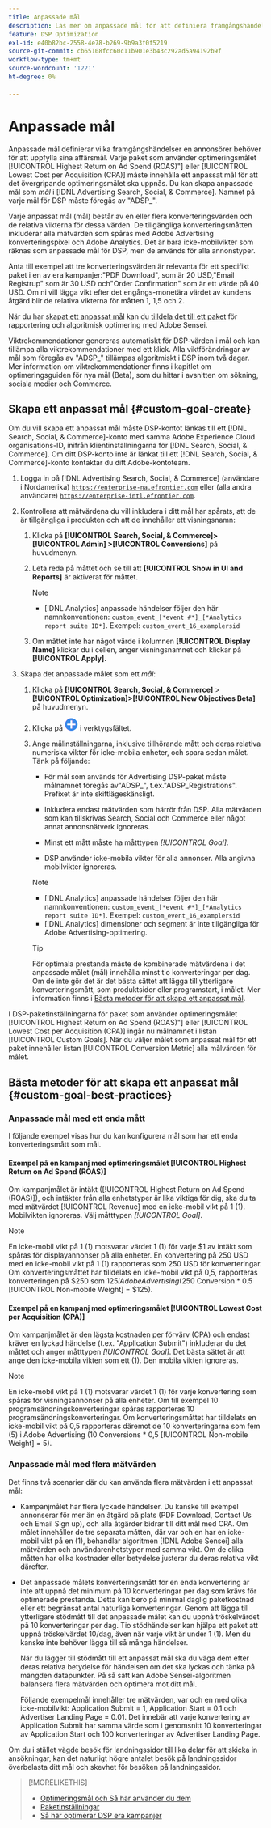 ```yaml
---
title: Anpassade mål
description: Läs mer om anpassade mål för att definiera framgångshändelser i paket som är optimerade för det lägsta CPA eller högsta ROAS.
feature: DSP Optimization
exl-id: e40b82bc-2558-4e78-b269-9b9a3f0f5219
source-git-commit: cb65108fcc60c11b901e3b43c292ad5a94192b9f
workflow-type: tm+mt
source-wordcount: '1221'
ht-degree: 0%

---
```


# Anpassade mål

Anpassade mål definierar vilka framgångshändelser en annonsörer behöver för att uppfylla sina affärsmål. Varje paket som använder optimeringsmålet [!UICONTROL Highest Return on Ad Spend (ROAS)"] eller [!UICONTROL Lowest Cost per Acquisition (CPA)] måste innehålla ett anpassat mål för att det övergripande optimeringsmålet ska uppnås. Du kan skapa anpassade mål som *mål* i [!DNL Advertising Search, Social, & Commerce]. Namnet på varje mål för DSP måste föregås av &quot;ADSP_&quot;.

<!-- update image or omit it

![custom goals](/help/dsp/assets/objective-goals.png)
 -->

Varje anpassat mål (mål) består av en eller flera konverteringsvärden och de relativa vikterna för dessa värden. De tillgängliga konverteringsmåtten inkluderar alla mätvärden som spåras med Adobe Advertising konverteringspixel och Adobe Analytics. Det är bara icke-mobilvikter som räknas som anpassade mål för DSP, men de används för alla annonstyper.

Anta till exempel att tre konverteringsvärden är relevanta för ett specifikt paket i en av era kampanjer:&quot;PDF Download&quot;, som är 20 USD,&quot;Email Registrup&quot; som är 30 USD och&quot;Order Confirmation&quot; som är ett värde på 40 USD. Om ni vill lägga vikt efter det engångs-monetära värdet av kundens åtgärd blir de relativa vikterna för måtten 1, 1,5 och 2.

När du har [skapat ett anpassat mål](#custom-goal-create) kan du [tilldela det till ett paket](/help/dsp/campaign-management/packages/package-settings.md) för rapportering och algoritmisk optimering med Adobe Sensei.

Viktrekommendationer genereras automatiskt för DSP-värden i mål och kan tillämpa alla viktrekommendationer med ett klick. Alla viktförändringar av mål som föregås av &quot;ADSP_&quot; tillämpas algoritmiskt i DSP inom två dagar. Mer information om viktrekommendationer finns i kapitlet om optimeringsguiden för nya mål (Beta), som du hittar i avsnitten om sökning, sociala medier och Commerce.

## Skapa ett anpassat mål {#custom-goal-create}

Om du vill skapa ett anpassat mål måste DSP-kontot länkas till ett [!DNL Search, Social, & Commerce]-konto med samma Adobe Experience Cloud organisations-ID, inifrån klientinställningarna för [!DNL Search, Social, & Commerce]. Om ditt DSP-konto inte är länkat till ett [!DNL Search, Social, & Commerce]-konto kontaktar du ditt Adobe-kontoteam.

1. Logga in på [!DNL Advertising Search, Social, & Commerce] (användare i Nordamerika) [`https://enterprise-na.efrontier.com`](https://enterprise-na.efrontier.com) eller (alla andra användare) [`https://enterprise-intl.efrontier.com`](https://enterprise-intl.efrontier.com).

1. Kontrollera att mätvärdena du vill inkludera i ditt mål har spårats, att de är tillgängliga i produkten och att de innehåller ett visningsnamn:

   1. Klicka på **[!UICONTROL Search, Social, & Commerce]> [!UICONTROL Admin] >[!UICONTROL Conversions]** på huvudmenyn.

   1. Leta reda på måttet och se till att **[!UICONTROL Show in UI and Reports]** är aktiverat för måttet.

      >[!NOTE]
      >
      >* [!DNL Analytics] anpassade händelser följer den här namnkonventionen: `custom_event_[*event #*]_[*Analytics report suite ID*]`. Exempel: `custom_event_16_examplersid`

   1. Om måttet inte har något värde i kolumnen **[!UICONTROL Display Name]** klickar du i cellen, anger visningsnamnet och klickar på **[!UICONTROL Apply].**

1. Skapa det anpassade målet som ett *mål*:

   1. Klicka på **[!UICONTROL Search, Social, & Commerce]** > **[!UICONTROL Optimization]>[!UICONTROL New Objectives Beta]** på huvudmenyn.

   1. Klicka på ![Skapa](/help/dsp/assets/create-search-ui.png "Skapa") i verktygsfältet.

   1. Ange målinställningarna, inklusive tillhörande mått och deras relativa numeriska vikter för icke-mobila enheter, och spara sedan målet. Tänk på följande:

      * För mål som används för Advertising DSP-paket måste målnamnet föregås av&quot;ADSP_&quot;, t.ex.&quot;ADSP_Registrations&quot;. Prefixet är inte skiftlägeskänsligt.

      * Inkludera endast mätvärden som härrör från DSP. Alla mätvärden som kan tillskrivas Search, Social och Commerce eller något annat annonsnätverk ignoreras.

      * Minst ett mått måste ha måtttypen *[!UICONTROL Goal]*.

      * DSP använder icke-mobila vikter för alla annonser. Alla angivna mobilvikter ignoreras.

      >[!NOTE]
      >
      >* [!DNL Analytics] anpassade händelser följer den här namnkonventionen: `custom_event_[*event #*]_[*Analytics report suite ID*]`. Exempel: `custom_event_16_examplersid`
      >* [!DNL Analytics] dimensioner och segment är inte tillgängliga för Adobe Advertising-optimering.

      >[!TIP]
      >
      >För optimala prestanda måste de kombinerade mätvärdena i det anpassade målet (mål) innehålla minst tio konverteringar per dag. Om de inte gör det är det bästa sättet att lägga till ytterligare konverteringsmått, som produktsidor eller programstart, i målet. Mer information finns i [Bästa metoder för att skapa ett anpassat mål](#custom-goal-best-practices).

I DSP-paketinställningarna för paket som använder optimeringsmålet [!UICONTROL Highest Return on Ad Spend (ROAS)"] eller [!UICONTROL Lowest Cost per Acquisition (CPA)] ingår nu målnamnet i listan [!UICONTROL Custom Goals]. När du väljer målet som anpassat mål för ett paket innehåller listan [!UICONTROL Conversion Metric] alla målvärden för målet.

## Bästa metoder för att skapa ett anpassat mål {#custom-goal-best-practices}

### Anpassade mål med ett enda mått

I följande exempel visas hur du kan konfigurera mål som har ett enda konverteringsmått som mål.

#### Exempel på en kampanj med optimeringsmålet [!UICONTROL Highest Return on Ad Spend (ROAS)]

Om kampanjmålet är intäkt ([!UICONTROL Highest Return on Ad Spend (ROAS)]), och intäkter från alla enhetstyper är lika viktiga för dig, ska du ta med mätvärdet [!UICONTROL Revenue] med en icke-mobil vikt på 1 (1). Mobilvikten ignoreras. Välj måtttypen *[!UICONTROL Goal]*.

<!-- update image or delete 

![example of a ROAS custom goal with a single conversion metric](/help/dsp/assets/custom-goal-roas.png)

-->

>[!NOTE]
>
> En icke-mobil vikt på 1 (1) motsvarar värdet 1 (1) för varje $1 av intäkt som spåras för displayannonser på alla enheter. En konvertering på 250 USD med en icke-mobil vikt på 1 (1) rapporteras som 250 USD för konverteringar. Om konverteringsmåttet har tilldelats en icke-mobil vikt på 0,5, rapporteras konverteringen på $250 som $125 i Adobe Advertising ($250 Conversion * 0.5 [!UICONTROL Non-mobile Weight] = $125).

#### Exempel på en kampanj med optimeringsmålet [!UICONTROL Lowest Cost per Acquisition (CPA)]

Om kampanjmålet är den lägsta kostnaden per förvärv (CPA) och endast kräver en lyckad händelse (t.ex. &quot;Application Submit&quot;) inkluderar du det måttet och anger måtttypen *[!UICONTROL Goal]*. Det bästa sättet är att ange den icke-mobila vikten som ett (1). Den mobila vikten ignoreras.

<!-- update image or delete 

![example of a CPA custom goal with a single conversion metric](/help/dsp/assets/custom-goal-roas.png)

-->

>[!NOTE]
>
> En icke-mobil vikt på 1 (1) motsvarar värdet 1 (1) för varje konvertering som spåras för visningsannonser på alla enheter. Om till exempel 10 programsändningskonverteringar spåras rapporteras 10 programsändningskonverteringar. Om konverteringsmåttet har tilldelats en icke-mobil vikt på 0,5 rapporteras däremot de 10 konverteringarna som fem (5) i Adobe Advertising (10 Conversions * 0,5 [!UICONTROL Non-mobile Weight] = 5).

### Anpassade mål med flera mätvärden

Det finns två scenarier där du kan använda flera mätvärden i ett anpassat mål:

* Kampanjmålet har flera lyckade händelser. Du kanske till exempel annonserar för mer än en åtgärd på plats (PDF Download, Contact Us och Email Sign up), och alla åtgärder bidrar till ditt mål med CPA. Om målet innehåller de tre separata måtten, där var och en har en icke-mobil vikt på en (1), behandlar algoritmen [!DNL Adobe Sensei] alla mätvärden och användarenhetstyper med samma vikt. Om de olika måtten har olika kostnader eller betydelse justerar du deras relativa vikt därefter.

<!-- update image or delete it and adjust the wording above

   ![example of a custom goal with multiple metrics](/help/dsp/assets/custom-goal-multiple-properties.png)

-->

* Det anpassade målets konverteringsmått för en enda konvertering är inte att uppnå det minimum på 10 konverteringar per dag som krävs för optimerade prestanda. Detta kan bero på minimal daglig paketkostnad eller ett begränsat antal naturliga konverteringar. Genom att lägga till ytterligare stödmått till det anpassade målet kan du uppnå tröskelvärdet på 10 konverteringar per dag. Tio stödhändelser kan hjälpa ett paket att uppnå tröskelvärdet 10/dag, även när varje vikt är under 1 (1). Men du kanske inte behöver lägga till så många händelser.

  När du lägger till stödmått till ett anpassat mål ska du väga dem efter deras relativa betydelse för händelsen om det ska lyckas och tänka på mängden datapunkter. På så sätt kan Adobe Sensei-algoritmen balansera flera mätvärden och optimera mot ditt mål.

  Följande exempelmål innehåller tre mätvärden, var och en med olika icke-mobilvikt: Application Submit = 1, Application Start = 0.1 och Advertiser Landing Page = 0.01. Det innebär att varje konvertering av Application Submit har samma värde som i genomsnitt 10 konverteringar av Application Start och 100 konverteringar av Advertiser Landing Page.

<!-- update image or delete it and adjust the wording above

   ![example of a custom goal with multiple metrics](/help/dsp/assets/custom-goal-multiple-properties2.png)

-->

Om du i stället vägde besök för landningssidor till lika delar för att skicka in ansökningar, kan det naturligt högre antalet besök på landningssidor överbelasta ditt mål och skevhet för besöken på landningssidor.<!--reword-->

>[!MORELIKETHIS]
>
>* [Optimeringsmål och Så här använder du dem](optimization-goals.md)
>* [Paketinställningar](/help/dsp/campaign-management/packages/package-settings.md)
> * [Så här optimerar DSP era kampanjer](optimization-how-dsp-optimizes-campaigns.md)
